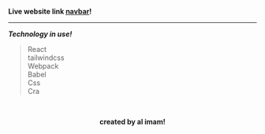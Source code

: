 **Live website link <ins>[navbar](https://al-imam-navbar.netlify.app/)</ins>!**

<hr>

**_Technology in use!_**

> React <br>
> tailwindcss <br>
> Webpack <br>
> Babel <br>
> Css <br>
> Cra <br>

<br>

**<p align="center">created by al imam!</p>**
